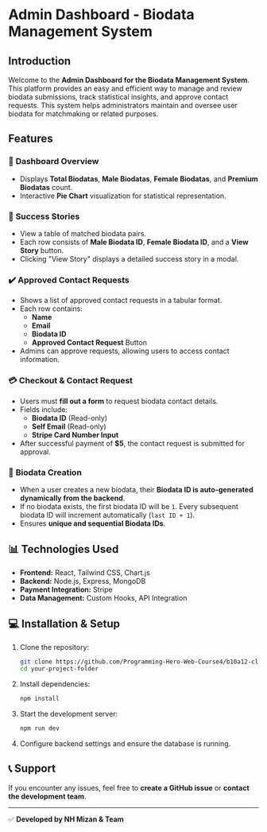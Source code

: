# Admin Dashboard - Biodata Management System

## Introduction
Welcome to the **Admin Dashboard for the Biodata Management System**. This platform provides an easy and efficient way to manage and review biodata submissions, track statistical insights, and approve contact requests. This system helps administrators maintain and oversee user biodata for matchmaking or related purposes.

## Features
### 🔹 **Dashboard Overview**
- Displays **Total Biodatas**, **Male Biodatas**, **Female Biodatas**, and **Premium Biodatas** count.
- Interactive **Pie Chart** visualization for statistical representation.

### 📌 **Success Stories**
- View a table of matched biodata pairs.
- Each row consists of **Male Biodata ID**, **Female Biodata ID**, and a **View Story** button.
- Clicking "View Story" displays a detailed success story in a modal.

### ✔️ **Approved Contact Requests**
- Shows a list of approved contact requests in a tabular format.
- Each row contains:
  - **Name**
  - **Email**
  - **Biodata ID**
  - **Approved Contact Request** Button
- Admins can approve requests, allowing users to access contact information.

### 💳 **Checkout & Contact Request**
- Users must **fill out a form** to request biodata contact details.
- Fields include:
  - **Biodata ID** (Read-only)
  - **Self Email** (Read-only)
  - **Stripe Card Number Input**
- After successful payment of **$5**, the contact request is submitted for approval.

### 📌 **Biodata Creation**
- When a user creates a new biodata, their **Biodata ID is auto-generated dynamically from the backend**.
- If no biodata exists, the first biodata ID will be `1`. Every subsequent biodata ID will increment automatically (`last ID + 1`).
- Ensures **unique and sequential Biodata IDs**.

## 📊 Technologies Used
- **Frontend:** React, Tailwind CSS, Chart.js
- **Backend:** Node.js, Express, MongoDB
- **Payment Integration:** Stripe
- **Data Management:** Custom Hooks, API Integration

## 💻 Installation & Setup
1. Clone the repository:
   ```sh
   git clone https://github.com/Programming-Hero-Web-Course4/b10a12-client-side-NH-Mizan.git
   cd your-project-folder
   ```
2. Install dependencies:
   ```sh
   npm install
   ```
3. Start the development server:
   ```sh
   npm run dev
   ```
4. Configure backend settings and ensure the database is running.

## 📞 Support
If you encounter any issues, feel free to **create a GitHub issue** or **contact the development team**.

---
✅ **Developed by NH Mizan & Team**

